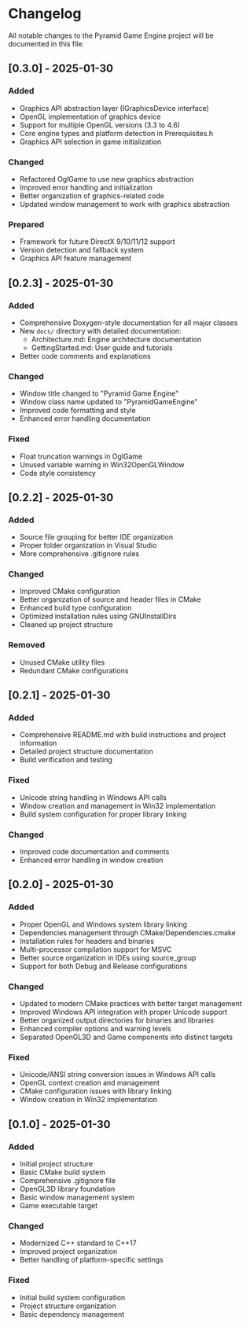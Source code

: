 # Changelog

All notable changes to the Pyramid Game Engine project will be documented in this file.

## [0.3.0] - 2025-01-30

### Added
- Graphics API abstraction layer (IGraphicsDevice interface)
- OpenGL implementation of graphics device
- Support for multiple OpenGL versions (3.3 to 4.6)
- Core engine types and platform detection in Prerequisites.h
- Graphics API selection in game initialization

### Changed
- Refactored OglGame to use new graphics abstraction
- Improved error handling and initialization
- Better organization of graphics-related code
- Updated window management to work with graphics abstraction

### Prepared
- Framework for future DirectX 9/10/11/12 support
- Version detection and fallback system
- Graphics API feature management

## [0.2.3] - 2025-01-30

### Added
- Comprehensive Doxygen-style documentation for all major classes
- New `docs/` directory with detailed documentation:
  - Architecture.md: Engine architecture documentation
  - GettingStarted.md: User guide and tutorials
- Better code comments and explanations

### Changed
- Window title changed to "Pyramid Game Engine"
- Window class name updated to "PyramidGameEngine"
- Improved code formatting and style
- Enhanced error handling documentation

### Fixed
- Float truncation warnings in OglGame
- Unused variable warning in Win32OpenGLWindow
- Code style consistency

## [0.2.2] - 2025-01-30

### Added
- Source file grouping for better IDE organization
- Proper folder organization in Visual Studio
- More comprehensive .gitignore rules

### Changed
- Improved CMake configuration
- Better organization of source and header files in CMake
- Enhanced build type configuration
- Optimized installation rules using GNUInstallDirs
- Cleaned up project structure

### Removed
- Unused CMake utility files
- Redundant CMake configurations

## [0.2.1] - 2025-01-30

### Added
- Comprehensive README.md with build instructions and project information
- Detailed project structure documentation
- Build verification and testing

### Fixed
- Unicode string handling in Windows API calls
- Window creation and management in Win32 implementation
- Build system configuration for proper library linking

### Changed
- Improved code documentation and comments
- Enhanced error handling in window creation

## [0.2.0] - 2025-01-30

### Added
- Proper OpenGL and Windows system library linking
- Dependencies management through CMake/Dependencies.cmake
- Installation rules for headers and binaries
- Multi-processor compilation support for MSVC
- Better source organization in IDEs using source_group
- Support for both Debug and Release configurations

### Changed
- Updated to modern CMake practices with better target management
- Improved Windows API integration with proper Unicode support
- Better organized output directories for binaries and libraries
- Enhanced compiler options and warning levels
- Separated OpenGL3D and Game components into distinct targets

### Fixed
- Unicode/ANSI string conversion issues in Windows API calls
- OpenGL context creation and management
- CMake configuration issues with library linking
- Window creation in Win32 implementation

## [0.1.0] - 2025-01-30

### Added
- Initial project structure
- Basic CMake build system
- Comprehensive .gitignore file
- OpenGL3D library foundation
- Basic window management system
- Game executable target

### Changed
- Modernized C++ standard to C++17
- Improved project organization
- Better handling of platform-specific settings

### Fixed
- Initial build system configuration
- Project structure organization
- Basic dependency management
